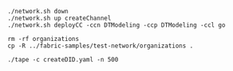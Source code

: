 ```shell
./network.sh down
./network.sh up createChannel 
./network.sh deployCC -ccn DTModeling -ccp DTModeling -ccl go
```

```shell
rm -rf organizations
cp -R ../fabric-samples/test-network/organizations .
```

```shell
./tape -c createDID.yaml -n 500
```
